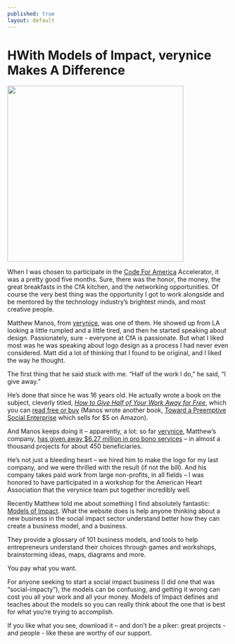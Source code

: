 ```yaml
---
published: true
layout: default
---
```

<h1>HWith Models of Impact, verynice Makes A Difference</h1>
<p><img class="right" width="400px" src="https://nselby.github.io/assets/img/verynice.png" /></p>


When I was chosen to participate in the <a href="http://codeforamerica.org" target="_blank">Code For America</a> Accelerator, it was a pretty good five months. Sure, there was the honor, the money, the great breakfasts in the CfA kitchen, and the networking opportunities. Of course the very best thing was the opportunity I got to work alongside and be mentored by the technology industry’s brightest minds, and most creative people. 

Matthew Manos, from <a href="http://verynice.co/" target="_blank">verynice</a>, was one of them. He showed up from LA looking a little rumpled and a little tired, and then he started speaking about design. Passionately, sure - everyone at CfA is passionate. But what I liked most was he was speaking about logo design as a process I had never even considered. Matt did a lot of thinking that I found to be original, and I liked the way he thought. 

The first thing that he said stuck with me. “Half of the work I do,” he said, “I give away.” 

He’s done that since he was 16 years old. He actually wrote a book on the subject, cleverly titled, <a href="http://givehalf.co/" target="_blank"><em>How to Give Half of Your Work Away for Free</a></em>, which you can <a href="http://givehalf.co/" target="_blank">read free or buy</a> (Manos wrote another book, <a href="https://www.amazon.com/Toward-Preemptive-Social-Enterprise-Matthew-ebook/dp/B01IWVBPYI/ref=sr_1_1" target="_blank">Toward a Preemptive Social Enterprise</a> which sells for $5 on Amazon).

And Manos keeps doing it – apparently, a lot: so far <a href="http://verynice.co/" target="_blank">verynice</a>, Matthew’s company,  <a href="http://verynice.co/impact/" target="_blank">has given away $6.27 million in pro bono services</a> – in almost a thousand projects for about 450 beneficiaries.

He’s not just a bleeding heart – we hired him to make the logo for my last company, and we were thrilled with the result (if not the bill). And his company takes paid work from large non-profits, in all fields – I was honored to have participated in a workshop for the American Heart Association that the verynice team put together incredibly well.

Recently Matthew told me about something I find absolutely fantastic: <a href="http://www.modelsofimpact.co/" target="_blank">Models of Impact</a>. What the website does is help anyone thinking about a new business in the social impact sector understand better how they can create a business model, and a business.   

They provide a glossary of 101 business models, and tools to help entrepreneurs understand their choices through games and workshops, brainstorming ideas, maps, diagrams and more. 

You pay what you want. 

For anyone seeking to start a social impact business (I did one that was “social-impacty”), the models can be confusing, and getting it wrong can cost you all your work and all your money. Models of Impact defines and teaches about the models so you can really think about the one that is best for what you’re trying to accomplish.

If you like what you see, download it – and don’t be a piker: great projects - and people - like these are worthy of our support. 

